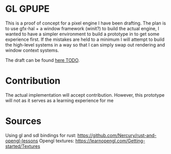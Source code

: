 # GL GPUPE
This is a proof of concept for a pixel engine I have been drafting. 
The plan is to use gfx-hal + a window framework (winit?) to build the actual engine,
I wanted to have a simpler environment to build a prototype in to get some experience first.
If the mistakes are held to a minimum I will attempt to build the high-level systems in a way so that I can simply swap out rendering and window context systems.

The draft can be found [here TODO](todo). 

# Contribution
The actual implementation will accept contribution. However, this prototype will not as it serves as a learning experience for me

# Sources
Using gl and sdl bindings for rust: https://github.com/Nercury/rust-and-opengl-lessons
Opengl textures: https://learnopengl.com/Getting-started/Textures